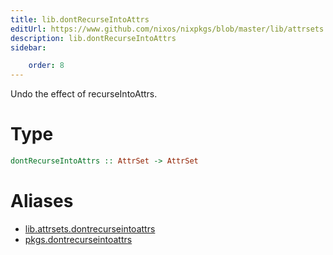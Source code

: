 ```yaml
---
title: lib.dontRecurseIntoAttrs
editUrl: https://www.github.com/nixos/nixpkgs/blob/master/lib/attrsets.nix#L1316C5
description: lib.dontRecurseIntoAttrs
sidebar:

    order: 8
---
```


Undo the effect of recurseIntoAttrs.

# Type

```haskell
dontRecurseIntoAttrs :: AttrSet -> AttrSet
```


# Aliases

- [lib.attrsets.dontrecurseintoattrs](/nix-doc-comments/reference/lib/attrsets/lib-attrsets-dontrecurseintoattrs)
- [pkgs.dontrecurseintoattrs](/nix-doc-comments/reference/pkgs/pkgs-dontrecurseintoattrs)


